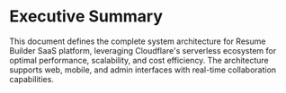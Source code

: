 # Executive Summary

This document defines the complete system architecture for Resume Builder SaaS platform, leveraging Cloudflare's serverless ecosystem for optimal performance, scalability, and cost efficiency. The architecture supports web, mobile, and admin interfaces with real-time collaboration capabilities.
